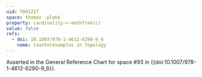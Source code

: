 ```yaml
---
uid: T001217
space: thomas'-plank
property: cardinality-<-mathfrak(c)
value: false
refs:
  - doi: 10.1007/978-1-4612-6290-9_6
    name: Counterexamples in Topology
---
```

Asserted in the General Reference Chart for space #93 in
{{doi:10.1007/978-1-4612-6290-9_6}}.
